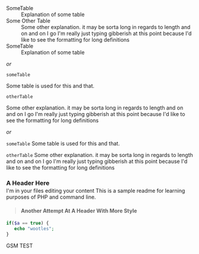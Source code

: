 <dl>
   <dt>SomeTable</dt>
   <dd>Explanation of some table</dd>
   <dt>Some Other Table</dt>
   <dd>Some other explanation. it may be sorta long in regards to length and on and on I go I'm really just typing gibberish at this point because I'd like to see the formatting for long definitions</dd>
   <dt>SomeTable</dt>
   <dd>Explanation of some table</dd>
</dl>

*or*

```
someTable
```
Some table is used for this and that.

```
otherTable
```
Some other explanation. it may be sorta long in regards to length and on and on I go I'm really just typing gibberish at this point because I'd like to see the formatting for long definitions

*or*

`someTable`
Some table is used for this and that.

`otherTable`
Some other explanation. it may be sorta long in regards to length and on and on I go I'm really just typing gibberish at this point because I'd like to see the formatting for long definitions


<h3 style="margin-bottom:2px">A Header Here</h3>
I'm in your files editing your content
This is a sample readme for learning purposes of PHP and command line.

> #### Another Attempt At A Header With More Style

```PHP
if($a == true) {
   echo "wootles";
}
```

GSM TEST
